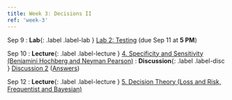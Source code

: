 ```yaml
---
title: Week 3: Decisions II
ref: 'week-3'
---
```


Sep 9
: **Lab**{: .label .label-lab } [Lab 2: Testing](https://data102.datahub.berkeley.edu/hub/user-redirect/git-pull?repo=https%3A%2F%2Fgithub.com%2Fds-102%2Ffa24-materials&urlpath=lab%2Ftree%2Ffa24-materials%2Flab%2Flab02%2Flab02.ipynb&branch=main) (due Sep 11 at **5 PM**)

Sep 10
: **Lecture**{: .label .label-lecture } [4. Specificity and Sensitivity (Benjamini Hochberg and Neyman Pearson)](lecture/lec04)
: **Discussion**{: .label .label-disc } [Discussion 2](https://drive.google.com/file/d/1yourNrwzo5obj065VBsxrjYayf4RWfgS/view?usp=sharing) ([Answers](https://drive.google.com/file/d/1xm5j2txGwOPSgFOw6AowOdX5v8-LFXLM/view?usp=sharing))

Sep 12
: **Lecture**{: .label .label-lecture } [5. Decision Theory (Loss and Risk, Frequentist and Bayesian)](lecture/lec05)
